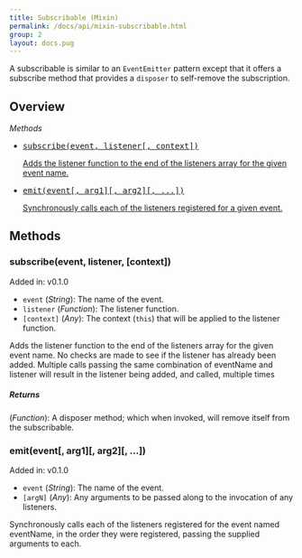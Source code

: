 ```yaml
---
title: Subscribable (Mixin)
permalink: /docs/api/mixin-subscribable.html
group: 2
layout: docs.pug
---
```


A subscribable is similar to an `EventEmitter` pattern except that it offers a subscribe method that provides a `disposer` to self-remove the subscription.

## Overview

*Methods*

<ul class="list-methods">
  <li>
    <a href="/docs/api/mixin-subscribable.html#subscribe">
      <pre>subscribe(event, listener[, context])</pre>
      Adds the listener function to the end of the listeners array for the given event name.
    </a>
  </li>
  <li>
    <a href="/docs/api/mixin-subscribable.html#emit">
      <pre>emit(event[, arg1][, arg2][, ...])</pre>
      Synchronously calls each of the listeners registered for a given event.
    </a>
  </li>
</ul>

## Methods

### subscribe(event, listener, [context])

<div class="api_metadata">
  <span>Added in: v0.1.0</span>
</div>

 - `event` (*String*): The name of the event.
 - `listener` (*Function*): The listener function.
 - `[context]` (*Any*): The context (`this`) that will be applied to the listener function.

Adds the listener function to the end of the listeners array for the given event name. No checks are made to see if the listener has already been added. Multiple calls passing the same combination of eventName and listener will result in the listener being added, and called, multiple times

##### Returns

(*Function*): A disposer method; which when invoked, will remove itself from the subscribable.

### emit(event[, arg1][, arg2][, ...])

<div class="api_metadata">
  <span>Added in: v0.1.0</span>
</div>

 - `event` (*String*): The name of the event.
 - `[argN]` (*Any*): Any arguments to be passed along to the invocation of any listeners.

Synchronously calls each of the listeners registered for the event named eventName, in the order they were registered, passing the supplied arguments to each.
